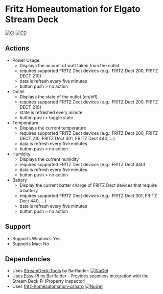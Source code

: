 
# Fritz Homeautomation for Elgato Stream Deck

[![CI](https://github.com/linariii/streamdeck-fritz-smarthome/actions/workflows/CI.yml/badge.svg)](https://github.com/linariii/streamdeck-fritz-smarthome/actions/workflows/CI.yml) [![CD](https://github.com/linariii/streamdeck-fritz-smarthome/actions/workflows/CD.yml/badge.svg)](https://github.com/linariii/streamdeck-fritz-smarthome/actions/workflows/CD.yml)

## Actions
* Power Usage
	* Displays the amount of watt taken from the outlet
	* requires supported FR!TZ Dect devices (e.g.: FR!TZ Dect 200, FR!TZ DECT 210)
	* data is refresh every five minutes 
	* button push > no action
* Outlet
	* Displays the state of the outlet (on/off)
	* requires supported FR!TZ Dect devices (e.g.: FR!TZ Dect 200, FR!TZ DECT 210)
	* state is refreshed every minute
	* button push > toggle state
* Temperature
	* Displays the current temperature
	 * requires supported FR!TZ Dect devices (e.g.: FR!TZ Dect 200, FR!TZ DECT 210, FR!TZ Dect 301, FR!TZ Dect 440, ...)
	 * data is refresh every five minutes
	 * button push > no action
 * Humidity
	 * Displays the current humidity
	 * requires supported FR!TZ Dect devices (e.g.: FR!TZ Dect 440)
	 * data is refresh every five minutes
	 * button push > no action
 * Battery
	 * Display the current batter charge of FR!TZ Dect devices that require a battery
	 * requires supported FR!TZ Dect devices (e.g.: FR!TZ Dect 301, FR!TZ Dect 440, ...)
	 * data is refresh every five minutes
	 * button push > no action

## Support
 - Supports Windows: Yes
 - Supports Mac: No

## Dependencies
* Uses [StreamDeck-Tools](https://github.com/BarRaider/streamdeck-tools) by BarRaider: [![NuGet](https://img.shields.io/nuget/v/streamdeck-tools.svg?style=flat)](https://www.nuget.org/packages/streamdeck-tools)
* Uses [Easy-PI](https://github.com/BarRaider/streamdeck-easypi) by BarRaider - Provides seamless integration with the Stream Deck PI (Property Inspector) 
* Uses [fritz-homeautomation-csharp](https://github.com/linariii/fritz-homeautomation-csharp) [![NuGet](https://img.shields.io/nuget/v/Fritz.HomeAutomation.svg?style=flat)](https://www.nuget.org/packages/Fritz.HomeAutomation/)
